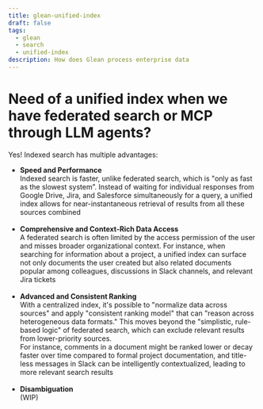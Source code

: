 ```yaml
---
title: glean-unified-index
draft: false
tags:
  - glean
  - search
  - unified-index
description: How does Glean process enterprise data
---
```


# Need of a unified index when we have  federated search or MCP through LLM agents?
Yes! Indexed search has multiple advantages:

- **Speed and Performance**<br>
	Indexed search is faster, unlike federated search, which is "only as fast as the slowest system”.  Instead of waiting for individual responses from Google Drive, Jira, and Salesforce simultaneously for a query, a unified index allows for near-instantaneous retrieval of results from all these sources combined<br><br>
- **Comprehensive and Context-Rich Data Access**<br> 
    A federated search is often limited by the access permission of the user and misses broader organizational context. For instance, when searching for information about a project, a unified index can surface not only documents the user created but also related documents popular among colleagues, discussions in Slack channels, and relevant Jira tickets<br><br>
- **Advanced and Consistent Ranking**<br>
    With a centralized index, it's possible to "normalize data across sources" and apply "consistent ranking model" that can "reason across heterogeneous data formats." This moves beyond the "simplistic, rule-based logic" of federated search, which can exclude relevant results from lower-priority sources.<br>For instance, comments in a document might be ranked lower or decay faster over time compared to formal project documentation, and title-less messages in Slack can be intelligently contextualized, leading to more relevant search results<br><br>
- **Disambiguation**<br> (WIP)
